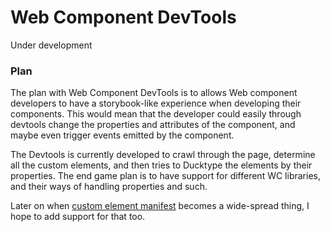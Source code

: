 # Web Component DevTools

Under development


### Plan

The plan with Web Component DevTools is to allows Web component developers to have a storybook-like experience when developing their components.
This would mean that the developer could easily through devtools change the properties and attributes of the component, and maybe even trigger events emitted by the component.

The Devtools is currently developed to crawl through the page, determine all the custom elements, and then tries to Ducktype the elements by their properties. 
The end game plan is to have support for different WC libraries, and their ways of handling properties and such.

Later on when [custom element manifest](https://github.com/webcomponents/custom-elements-manifest) becomes a wide-spread thing, I hope to add support for that too.
